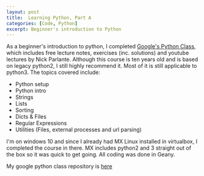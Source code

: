 ```yaml
---
layout: post
title:  Learning Python, Part A
categories: [Code, Python]
excerpt: Beginner's introduction to Python
---
```

As a beginner's introduction to python, I completed [Google's Python Class](https://developers.google.com/edu/python/), which includes free lecture notes, exercises (inc. solutions) and youtube lectures by Nick Parlante. Although this course is ten years old and is based on legacy python2, I still highly recommend it. Most of it is still applicable to python3. The topics covered include:

- Python setup
- Python intro
- Strings
- Lists
- Sorting
- Dicts & Files
- Regular Expressions
- Utilities (Files, external processes and url parsing)

I'm on windows 10 and since I already had MX Linux installed in virtualbox, I completed the course in there. MX includes python2 and 3 straight out of the box so it was quick to get going. All coding was done in Geany.

My google python class repository is [here](https://github.com/mkoundo/google_python_class)  
